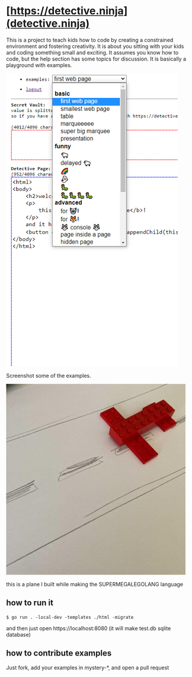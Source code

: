 # [https://detective.ninja](detective.ninja)

This is a project to teach kids how to code by creating a
constrained environment and fostering creativity. It is about you
sitting with your kids and coding something small and exciting. It
assumes you know how to code, but the help section has some topics
for discussion. It is basically a playground with examples.


![](./screenshot.png)

Screenshot some of the examples. 



![](./static/plane.jpg)

this is a plane I built while making the SUPERMEGALEGOLANG language

## how to run it

```
$ go run . -local-dev -templates ./html -migrate

```

and then just open https://localhost:8080 (it will make test.db sqlite database)


## how to contribute examples

Just fork, add your examples in mystery-*, and open a pull request